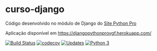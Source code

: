 # curso-django
Código desenvolvido no módulo de Django do [Site Python Pro](www.python.pro.br)

Aplicação disponível em https://djangopythonprovgf.herokuapp.com/

[![Build Status](https://travis-ci.com/viniciusfrantz/curso-django.svg?branch=master)](https://travis-ci.com/viniciusfrantz/curso-django)
[![codecov](https://codecov.io/gh/viniciusfrantz/curso-django/branch/master/graph/badge.svg?token=TYR6ZE6DGX)](https://codecov.io/gh/viniciusfrantz/curso-django)
[![Updates](https://pyup.io/repos/github/viniciusfrantz/curso-django/shield.svg)](https://pyup.io/repos/github/viniciusfrantz/curso-django/)
[![Python 3](https://pyup.io/repos/github/viniciusfrantz/curso-django/python-3-shield.svg)](https://pyup.io/repos/github/viniciusfrantz/curso-django/)
